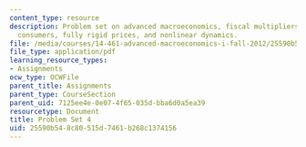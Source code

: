 ```yaml
---
content_type: resource
description: Problem set on advanced macroeconomics, fiscal multipliers with hand-to-mouth
  consumers, fully rigid prices, and nonlinear dynamics.
file: /media/courses/14-461-advanced-macroeconomics-i-fall-2012/25590b548c80515d7461b268c1374156_MIT14_461F12_pset4.pdf
file_type: application/pdf
learning_resource_types:
- Assignments
ocw_type: OCWFile
parent_title: Assignments
parent_type: CourseSection
parent_uid: 7125ee4e-0e07-4f65-035d-bba6d0a5ea39
resourcetype: Document
title: Problem Set 4
uid: 25590b54-8c80-515d-7461-b268c1374156
---
```

